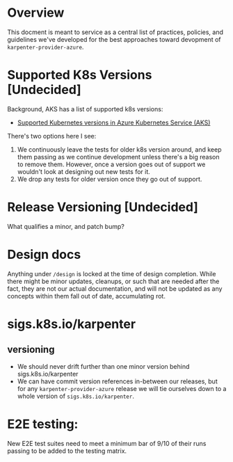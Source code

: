 # Overview

This docment is meant to service as a central list of practices, policies, and guidelines we've developed for the best approaches toward devopment of `karpenter-provider-azure`.

# Supported K8s Versions [Undecided]

Background, AKS has a list of supported k8s versions:
- [Supported Kubernetes versions in Azure Kubernetes Service (AKS)](https://learn.microsoft.com/en-us/azure/aks/supported-kubernetes-versions?tabs=azure-cli)

There's two options here I see:
1. We continuously leave the tests for older k8s version around, and keep them passing as we continue development unless there's a big reason to remove them. However, once a version goes out of support we wouldn't look at designing out new tests for it.
2. We drop any tests for older version once they go out of support. 

# Release Versioning [Undecided]
What qualifies a minor, and patch bump?

# Design docs
Anything under `/design` is locked at the time of design completion. While there might be minor updates, cleanups, or such that are needed after the fact, they are not our actual documentation, and will not be updated as any concepts within them fall out of date, accumulating rot.

# sigs.k8s.io/karpenter

## versioning

- We should never drift further than one minor version behind sigs.k8s.io/karpenter
- We can have commit version references in-between our releases, but for any `karpenter-provider-azure` release we will tie ourselves down to a whole version of `sigs.k8s.io/karpenter`.

# E2E testing:

New E2E test suites need to meet a minimum bar of 9/10 of their runs passing to be added to the testing matrix.